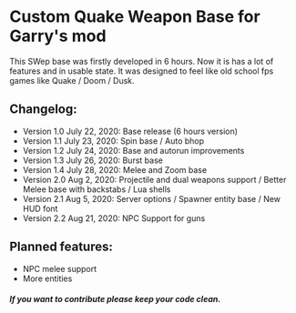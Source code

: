 # Custom Quake Weapon Base for Garry's mod

This SWep base was firstly developed in 6 hours.
Now it is has a lot of features and in usable state.
It was designed to feel like old school fps games like Quake / Doom / Dusk.

## Changelog:
* Version 1.0 July 22, 2020: Base release (6 hours version)
* Version 1.1 July 23, 2020: Spin base / Auto bhop
* Version 1.2 July 24, 2020: Base and autorun improvements
* Version 1.3 July 26, 2020: Burst base
* Version 1.4 July 28, 2020: Melee and Zoom base
* Version 2.0 Aug 2, 2020: Projectile and dual weapons support / Better Melee base with backstabs / Lua shells
* Version 2.1 Aug 5, 2020: Server options / Spawner entity base / New HUD font
* Version 2.2 Aug 21, 2020: NPC Support for guns

## Planned features:
* NPC melee support
* More entities

##### *If you want to contribute please keep your code clean.*